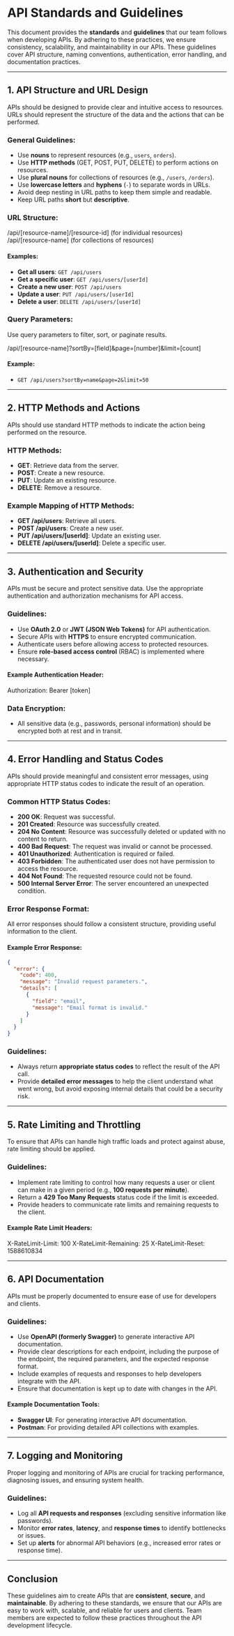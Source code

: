 # API Standards and Guidelines

This document provides the **standards** and **guidelines** that our team follows when developing APIs. By adhering to these practices, we ensure consistency, scalability, and maintainability in our APIs. These guidelines cover API structure, naming conventions, authentication, error handling, and documentation practices.

---

## 1. API Structure and URL Design

APIs should be designed to provide clear and intuitive access to resources. URLs should represent the structure of the data and the actions that can be performed.

### General Guidelines:

- Use **nouns** to represent resources (e.g., `users`, `orders`).
- Use **HTTP methods** (GET, POST, PUT, DELETE) to perform actions on resources.
- Use **plural nouns** for collections of resources (e.g., `/users`, `/orders`).
- Use **lowercase letters** and **hyphens** (`-`) to separate words in URLs.
- Avoid deep nesting in URL paths to keep them simple and readable.
- Keep URL paths **short** but **descriptive**.

### URL Structure:

/api/[resource-name]/[resource-id] (for individual resources) /api/[resource-name] (for collections of resources)

#### Examples:

- **Get all users**: `GET /api/users`
- **Get a specific user**: `GET /api/users/[userId]`
- **Create a new user**: `POST /api/users`
- **Update a user**: `PUT /api/users/[userId]`
- **Delete a user**: `DELETE /api/users/[userId]`

### Query Parameters:

Use query parameters to filter, sort, or paginate results.

/api/[resource-name]?sortBy=[field]&page=[number]&limit=[count]

#### Example:

- `GET /api/users?sortBy=name&page=2&limit=50`

---

## 2. HTTP Methods and Actions

APIs should use standard HTTP methods to indicate the action being performed on the resource.

### HTTP Methods:

- **GET**: Retrieve data from the server.
- **POST**: Create a new resource.
- **PUT**: Update an existing resource.
- **DELETE**: Remove a resource.

### Example Mapping of HTTP Methods:

- **GET /api/users**: Retrieve all users.
- **POST /api/users**: Create a new user.
- **PUT /api/users/[userId]**: Update an existing user.
- **DELETE /api/users/[userId]**: Delete a specific user.

---

## 3. Authentication and Security

APIs must be secure and protect sensitive data. Use the appropriate authentication and authorization mechanisms for API access.

### Guidelines:

- Use **OAuth 2.0** or **JWT (JSON Web Tokens)** for API authentication.
- Secure APIs with **HTTPS** to ensure encrypted communication.
- Authenticate users before allowing access to protected resources.
- Ensure **role-based access control** (RBAC) is implemented where necessary.

#### Example Authentication Header:

Authorization: Bearer [token]

### Data Encryption:

- All sensitive data (e.g., passwords, personal information) should be encrypted both at rest and in transit.

---

## 4. Error Handling and Status Codes

APIs should provide meaningful and consistent error messages, using appropriate HTTP status codes to indicate the result of an operation.

### Common HTTP Status Codes:

- **200 OK**: Request was successful.
- **201 Created**: Resource was successfully created.
- **204 No Content**: Resource was successfully deleted or updated with no content to return.
- **400 Bad Request**: The request was invalid or cannot be processed.
- **401 Unauthorized**: Authentication is required or failed.
- **403 Forbidden**: The authenticated user does not have permission to access the resource.
- **404 Not Found**: The requested resource could not be found.
- **500 Internal Server Error**: The server encountered an unexpected condition.

### Error Response Format:

All error responses should follow a consistent structure, providing useful information to the client.

#### Example Error Response:

```json
{
  "error": {
    "code": 400,
    "message": "Invalid request parameters.",
    "details": [
      {
        "field": "email",
        "message": "Email format is invalid."
      }
    ]
  }
}
```

### Guidelines:

- Always return **appropriate status codes** to reflect the result of the API call.
- Provide **detailed error messages** to help the client understand what went wrong, but avoid exposing internal details that could be a security risk.

---

## 5. Rate Limiting and Throttling

To ensure that APIs can handle high traffic loads and protect against abuse, rate limiting should be applied.

### Guidelines:

- Implement rate limiting to control how many requests a user or client can make in a given period (e.g., **100 requests per minute**).
- Return a **429 Too Many Requests** status code if the limit is exceeded.
- Provide headers to communicate rate limits and remaining requests to the client.

#### Example Rate Limit Headers:

X-RateLimit-Limit: 100 X-RateLimit-Remaining: 25 X-RateLimit-Reset: 1588610834

---

## 6. API Documentation

APIs must be properly documented to ensure ease of use for developers and clients.

### Guidelines:

- Use **OpenAPI (formerly Swagger)** to generate interactive API documentation.
- Provide clear descriptions for each endpoint, including the purpose of the endpoint, the required parameters, and the expected response format.
- Include examples of requests and responses to help developers integrate with the API.
- Ensure that documentation is kept up to date with changes in the API.

#### Example Documentation Tools:

- **Swagger UI**: For generating interactive API documentation.
- **Postman**: For providing detailed API collections with examples.

---

## 7. Logging and Monitoring

Proper logging and monitoring of APIs are crucial for tracking performance, diagnosing issues, and ensuring system health.

### Guidelines:

- Log all **API requests and responses** (excluding sensitive information like passwords).
- Monitor **error rates**, **latency**, and **response times** to identify bottlenecks or issues.
- Set up **alerts** for abnormal API behaviors (e.g., increased error rates or response time).

---

## Conclusion

These guidelines aim to create APIs that are **consistent**, **secure**, and **maintainable**. By adhering to these standards, we ensure that our APIs are easy to work with, scalable, and reliable for users and clients. Team members are expected to follow these practices throughout the API development lifecycle.
